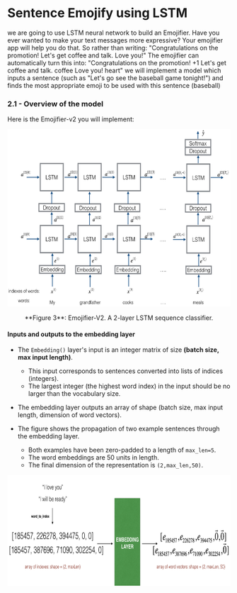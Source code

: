 # Sentence Emojify using LSTM
we are going to use LSTM neural network to build an Emojifier. 
Have you ever wanted to make your text messages more expressive? 
Your emojifier app will help you do that. So rather than writing: 
"Congratulations on the promotion! Let's get coffee and talk. Love you!"
The emojifier can automatically turn this into: "Congratulations on the promotion! +1 Let's get coffee and talk. coffee Love you! heart"
we will implement a model which inputs a sentence (such as "Let's go see the baseball game tonight!") 
and finds the most appropriate emoji to be used with this sentence (baseball)

### 2.1 - Overview of the model

Here is the Emojifier-v2 you will implement:

<img src="images/emojifier-v2.png" style="width:700px;height:400px;"> <br>
<caption><center> **Figure 3**: Emojifier-V2. A 2-layer LSTM sequence classifier. </center></caption>

#### Inputs and outputs to the embedding layer

* The `Embedding()` layer's input is an integer matrix of size **(batch size, max input length)**. 
    * This input corresponds to sentences converted into lists of indices (integers).
    * The largest integer (the highest word index) in the input should be no larger than the vocabulary size.
* The embedding layer outputs an array of shape (batch size, max input length, dimension of word vectors).

* The figure shows the propagation of two example sentences through the embedding layer. 
    * Both examples have been zero-padded to a length of `max_len=5`.
    * The word embeddings are 50 units in length.
    * The final dimension of the representation is  `(2,max_len,50)`. 

<img src="Images/embedding1.png" style="width:700px;height:250px;">
